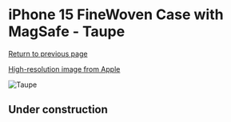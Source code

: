 # iPhone 15 FineWoven Case with MagSafe - Taupe

[Return to previous page](/iphone_15)

[High-resolution image from Apple](https://store.storeimages.cdn-apple.com/8756/as-images.apple.com/is/MT3C3?wid=4500&hei=4500&fmt=png)

<div style="width: 500px"><img src="/everyphone/MT3C3.png" alt="Taupe"></div>

## Under construction
